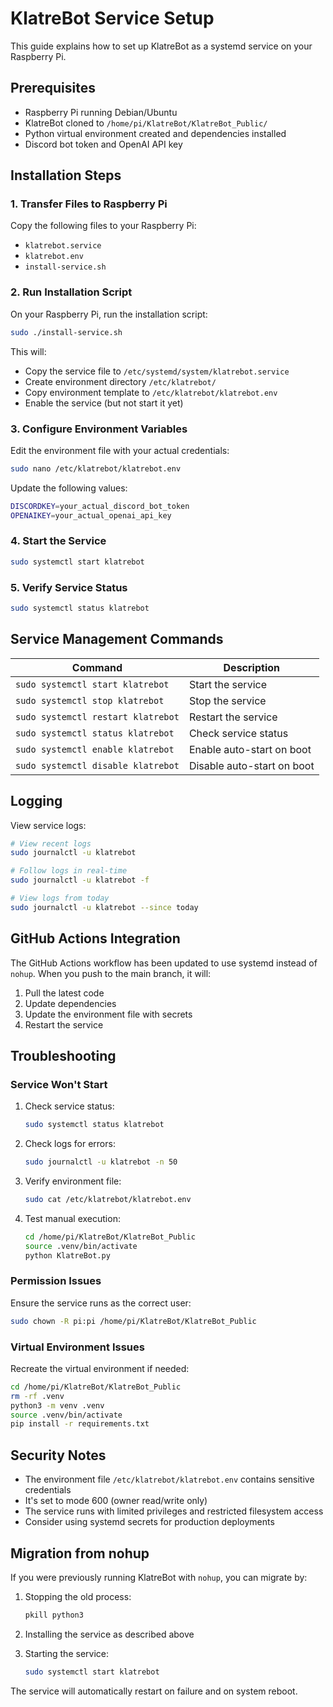 # KlatreBot Service Setup

This guide explains how to set up KlatreBot as a systemd service on your Raspberry Pi.

## Prerequisites

- Raspberry Pi running Debian/Ubuntu
- KlatreBot cloned to `/home/pi/KlatreBot/KlatreBot_Public/`
- Python virtual environment created and dependencies installed
- Discord bot token and OpenAI API key

## Installation Steps

### 1. Transfer Files to Raspberry Pi

Copy the following files to your Raspberry Pi:
- `klatrebot.service`
- `klatrebot.env`
- `install-service.sh`

### 2. Run Installation Script

On your Raspberry Pi, run the installation script:

```bash
sudo ./install-service.sh
```

This will:
- Copy the service file to `/etc/systemd/system/klatrebot.service`
- Create environment directory `/etc/klatrebot/`
- Copy environment template to `/etc/klatrebot/klatrebot.env`
- Enable the service (but not start it yet)

### 3. Configure Environment Variables

Edit the environment file with your actual credentials:

```bash
sudo nano /etc/klatrebot/klatrebot.env
```

Update the following values:
```bash
DISCORDKEY=your_actual_discord_bot_token
OPENAIKEY=your_actual_openai_api_key
```

### 4. Start the Service

```bash
sudo systemctl start klatrebot
```

### 5. Verify Service Status

```bash
sudo systemctl status klatrebot
```

## Service Management Commands

| Command | Description |
|---------|-------------|
| `sudo systemctl start klatrebot` | Start the service |
| `sudo systemctl stop klatrebot` | Stop the service |
| `sudo systemctl restart klatrebot` | Restart the service |
| `sudo systemctl status klatrebot` | Check service status |
| `sudo systemctl enable klatrebot` | Enable auto-start on boot |
| `sudo systemctl disable klatrebot` | Disable auto-start on boot |

## Logging

View service logs:
```bash
# View recent logs
sudo journalctl -u klatrebot

# Follow logs in real-time
sudo journalctl -u klatrebot -f

# View logs from today
sudo journalctl -u klatrebot --since today
```

## GitHub Actions Integration

The GitHub Actions workflow has been updated to use systemd instead of `nohup`. When you push to the main branch, it will:

1. Pull the latest code
2. Update dependencies
3. Update the environment file with secrets
4. Restart the service

## Troubleshooting

### Service Won't Start

1. Check service status:
   ```bash
   sudo systemctl status klatrebot
   ```

2. Check logs for errors:
   ```bash
   sudo journalctl -u klatrebot -n 50
   ```

3. Verify environment file:
   ```bash
   sudo cat /etc/klatrebot/klatrebot.env
   ```

4. Test manual execution:
   ```bash
   cd /home/pi/KlatreBot/KlatreBot_Public
   source .venv/bin/activate
   python KlatreBot.py
   ```

### Permission Issues

Ensure the service runs as the correct user:
```bash
sudo chown -R pi:pi /home/pi/KlatreBot/KlatreBot_Public
```

### Virtual Environment Issues

Recreate the virtual environment if needed:
```bash
cd /home/pi/KlatreBot/KlatreBot_Public
rm -rf .venv
python3 -m venv .venv
source .venv/bin/activate
pip install -r requirements.txt
```

## Security Notes

- The environment file `/etc/klatrebot/klatrebot.env` contains sensitive credentials
- It's set to mode 600 (owner read/write only)
- The service runs with limited privileges and restricted filesystem access
- Consider using systemd secrets for production deployments

## Migration from nohup

If you were previously running KlatreBot with `nohup`, you can migrate by:

1. Stopping the old process:
   ```bash
   pkill python3
   ```

2. Installing the service as described above

3. Starting the service:
   ```bash
   sudo systemctl start klatrebot
   ```

The service will automatically restart on failure and on system reboot.
